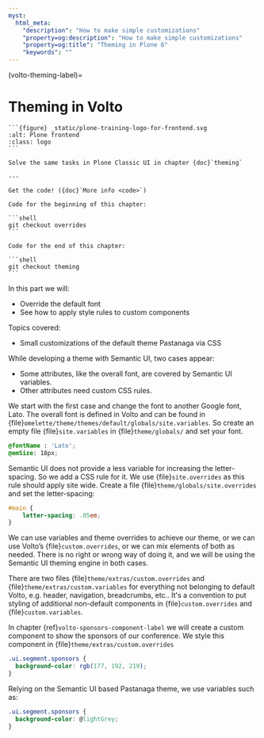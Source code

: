 ```yaml
---
myst:
  html_meta:
    "description": "How to make simple customizations"
    "property=og:description": "How to make simple customizations"
    "property=og:title": "Theming in Plone 6"
    "keywords": ""
---
```


(volto-theming-label)=

# Theming in Volto

````{sidebar} Plone Frontend Chapter
```{figure} _static/plone-training-logo-for-frontend.svg
:alt: Plone frontend 
:class: logo
```

Solve the same tasks in Plone Classic UI in chapter {doc}`theming`

---

Get the code! ({doc}`More info <code>`)

Code for the beginning of this chapter:

```shell
git checkout overrides
```

Code for the end of this chapter:

```shell
git checkout theming
```
````

In this part we will:

- Override the default font
- See how to apply style rules to custom components

Topics covered:

- Small customizations of the default theme Pastanaga via CSS


While developing a theme with Semantic UI, two cases appear:

- Some attributes, like the overall font, are covered by Semantic UI variables.
- Other attributes need custom CSS rules.

We start with the first case and change the font to another Google font, Lato.
The overall font is defined in Volto and can be found in {file}`omelette/theme/themes/default/globals/site.variables`. So create an empty file {file}`site.variables` in {file}`theme/globals/` and set your font.

```css
@fontName : 'Lato';
@emSize: 18px;
```

Semantic UI does not provide a less variable for increasing the letter-spacing.
So we add a CSS rule for it.
We use {file}`site.overrides` as this rule should apply site wide.
Create a file {file}`theme/globals/site.overrides` and set the letter-spacing:

```css
#main {
    letter-spacing: .05em;
}
```

We can use variables and theme overrides to achieve our theme, or we can use Volto’s {file}`custom.overrides`, or we can mix elements of both as needed.
There is no right or wrong way of doing it, and we will be using the Semantic UI theming engine in both cases.

There are two files {file}`theme/extras/custom.overrides` and {file}`theme/extras/custom.variables` for everything not belonging to default Volto, e.g. header, navigation, breadcrumbs, etc..
It's a convention to put styling of additional non-default components in {file}`custom.overrides` and {file}`custom.variables`.

In chapter {ref}`volto-sponsors-component-label` we will create a custom component to show the sponsors of our conference.
We style this component in {file}`theme/extras/custom.overrides`

```css
.ui.segment.sponsors {
  background-color: rgb(177, 192, 219);
}
```

Relying on the Semantic UI based Pastanaga theme, we use variables such as:

```css
.ui.segment.sponsors {
  background-color: @lightGrey;
}
```
